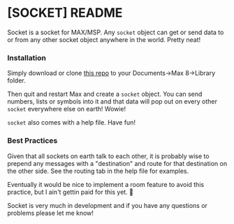 # [SOCKET] README

Socket is a socket for MAX/MSP. Any `socket` object can get or send data to or from any other socket object anywhere in the world. Pretty neat!

### Installation

Simply download or clone [this repo](https://github.com/bezark/max-socket-hole) to your Documents→Max 8→Library folder.

Then quit and restart Max and create a `socket` object.  You can send numbers, lists or symbols into it and that data will pop out on every other `socket` everywhere else on earth! Wowie!

`socket` also comes with a help file. Have fun!

### Best Practices

Given that all sockets on earth talk to each other, it is probably wise to prepend any messages with a "destination" and route for that destination on the other side. See the routing tab in the help file for examples.

Eventually it would be nice to implement a room feature to avoid this practice, but I ain't gettin paid for this yet. 🤷

Socket is very much in development and if you have any questions or problems please let me know!
